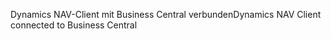 <span data-ttu-id="43666-101">Dynamics NAV-Client mit Business Central verbunden</span><span class="sxs-lookup"><span data-stu-id="43666-101">Dynamics NAV Client connected to Business Central</span></span>